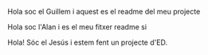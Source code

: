 Hola soc el Guillem i aquest es el readme del meu projecte

Hola soc l'Alan i es el meu fitxer readme si

Hola! Sóc el Jesús i estem fent un projecte d'ED.
